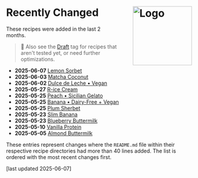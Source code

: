 # Recently Changed<img style="float: right; margin-left: 1.5em;" width=160 alt="Logo" src="../logo-changed.png" />
<!--
1. git log --since="2 months ago" --pretty=format:"%H %ad %s" --date=short --numstat recipes >history.txt
2. add "history.txt" as a source to NotebookLM (as "Copied text")
3. paste the prompt:

use the "history.txt" source which has this format: records are lines separated by an empty line;
1st line is Commit SHA, Commit date, and Commit message;
the other lines hold the number of added and deleted lines for each file changed in the commit,
which can be used to infer the changeset size, followed by the path of the file.

list the names of the directory under recipes for all changes of "README.md" files
that have more than 40 lines added. sort the list by the date in descneding order,
and include the date of the change before the name.
leave out the text " (Deluxe)" in the visible directory name.
link the directory name using Markdown format, with the URL prefix
"/ice-creamery/" followed by the first letter of the name as a 2nd path component,
and finally followed by the FULL original directory name.
url-encode that link. so to reiterate, the links have the makrdown format
"[shortened directory name](url-econded full directory name)".
put the number of added lines into a HTML comment after the link, in the format "added NNN lines".
-->

These recipes were added in the last 2 months.

> 👀 Also see the [Draft](https://jhermann.github.io/ice-creamery/tags/#tag:draft) tag for recipes that aren't tested yet, or need further optimizations.

*   **2025-06-07** [Lemon Sorbet](/ice-creamery/L/Lemon%20Sorbet%20%28Deluxe%29) <!-- added 70 lines -->
*   **2025-06-03** [Matcha Coconut](/ice-creamery/M/Matcha%20Coconut%20%28Deluxe%29) <!-- added 70 lines -->
*   **2025-06-02** [Dulce de Leche • Vegan](/ice-creamery/D/Dulce%20de%20Leche%20%E2%80%A2%20Vegan%20%28Deluxe%29) <!-- added 65 lines -->
*   **2025-05-27** [R-ice Cream](/ice-creamery/R/R-ice%20Cream%20%28Deluxe%29) <!-- added 69 lines -->
*   **2025-05-25** [Peach • Sicilian Gelato](/ice-creamery/P/Peach%20%E2%80%A2%20Sicilian%20Gelato%20%28Deluxe%29) <!-- added 65 lines -->
*   **2025-05-25** [Banana • Dairy-Free + Vegan](/ice-creamery/B/Banana%20%E2%80%A2%20Dairy-Free%20%2B%20Vegan%20%28Deluxe%29) <!-- added 62 lines -->
*   **2025-05-25** [Plum Sherbet](/ice-creamery/P/Plum%20Sherbet%20%28Deluxe%29) <!-- added 51 lines -->
*   **2025-05-23** [Slim Banana](/ice-creamery/S/Slim%20Banana%20%28Deluxe%29) <!-- added 51 lines -->
*   **2025-05-23** [Blueberry Buttermilk](/ice-creamery/B/Blueberry%20Buttermilk%20%28Deluxe%29) <!-- added 46 lines -->
*   **2025-05-10** [Vanilla Protein](/ice-creamery/V/Vanilla%20Protein%20%28Deluxe%29) <!-- added 50 lines -->
*   **2025-05-05** [Almond Buttermilk](/ice-creamery/A/Almond%20Buttermilk%20%28Deluxe%29) <!-- added 48 lines -->

These entries represent changes where the `README.md` file within their respective recipe directories
had more than 40 lines added. The list is ordered with the most recent changes first.

[last updated 2025-06-07]
